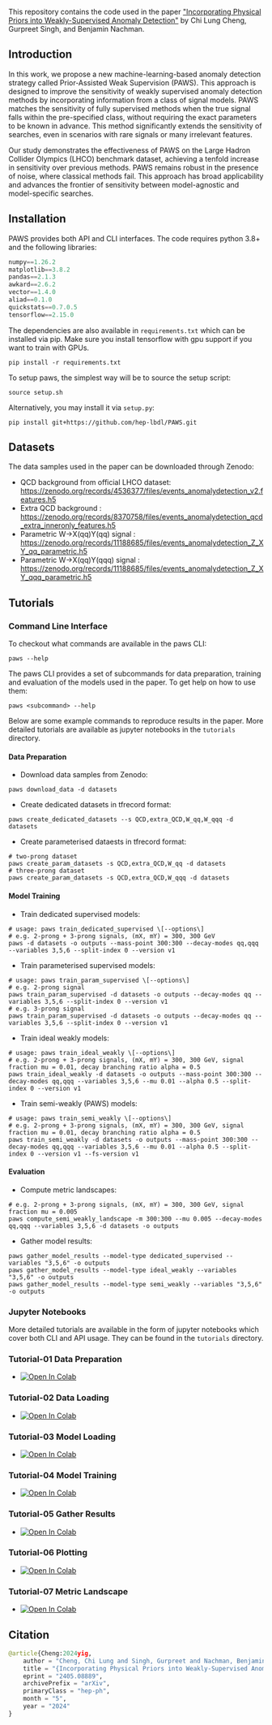 This repository contains the code used in the paper ["Incorporating Physical Priors into Weakly-Supervised Anomaly Detection"](https://arxiv.org/abs/2405.08889) by Chi Lung Cheng, Gurpreet Singh, and Benjamin Nachman.

## Introduction

In this work, we propose a new machine-learning-based anomaly detection strategy called Prior-Assisted Weak Supervision (PAWS). This approach is designed to improve the sensitivity of weakly supervised anomaly detection methods by incorporating information from a class of signal models. PAWS matches the sensitivity of fully supervised methods when the true signal falls within the pre-specified class, without requiring the exact parameters to be known in advance. This method significantly extends the sensitivity of searches, even in scenarios with rare signals or many irrelevant features.

Our study demonstrates the effectiveness of PAWS on the Large Hadron Collider Olympics (LHCO) benchmark dataset, achieving a tenfold increase in sensitivity over previous methods. PAWS remains robust in the presence of noise, where classical methods fail. This approach has broad applicability and advances the frontier of sensitivity between model-agnostic and model-specific searches.

## Installation

PAWS provides both API and CLI interfaces. The code requires python 3.8+ and the following libraries:

```python
numpy==1.26.2
matplotlib==3.8.2
pandas==2.1.3
awkard==2.6.2
vector==1.4.0
aliad==0.1.0
quickstats==0.7.0.5
tensorflow==2.15.0
```

The dependencies are also available in `requirements.txt` which can be installed via pip. Make sure you install tensorflow with gpu support if you want to train with GPUs.

```
pip install -r requirements.txt
```

To setup paws, the simplest way will be to source the setup script:

```
source setup.sh
```

Alternatively, you may install it via `setup.py`:
```
pip install git+https://github.com/hep-lbdl/PAWS.git
```

## Datasets

The data samples used in the paper can be downloaded through Zenodo:

- QCD background from official LHCO dataset: https://zenodo.org/records/4536377/files/events_anomalydetection_v2.features.h5
- Extra QCD background : https://zenodo.org/records/8370758/files/events_anomalydetection_qcd_extra_inneronly_features.h5
- Parametric W->X(qq)Y(qq) signal : https://zenodo.org/records/11188685/files/events_anomalydetection_Z_XY_qq_parametric.h5
- Parametric W->X(qq)Y(qqq) signal : https://zenodo.org/records/11188685/files/events_anomalydetection_Z_XY_qqq_parametric.h5

## Tutorials

### Command Line Interface

To checkout what commands are available in the paws CLI:
```
paws --help
```

The paws CLI provides a set of subcommands for data preparation, training and evaluation of the models used in the paper. To get help on how to use them:
```
paws <subcommand> --help
```

Below are some example commands to reproduce results in the paper. More detailed tutorials are available as jupyter notebooks in the `tutorials` directory.

#### Data Preparation

- Download data samples from Zenodo:
```
paws download_data -d datasets
```
- Create dedicated datasets in tfrecord format:
```
paws create_dedicated_datasets --s QCD,extra_QCD,W_qq,W_qqq -d datasets
```

- Create parameterised dataests in tfrecord format:
```
# two-prong dataset
paws create_param_datasets -s QCD,extra_QCD,W_qq -d datasets
# three-prong dataset
paws create_param_datasets -s QCD,extra_QCD,W_qqq -d datasets
```

#### Model Training

- Train dedicated supervised models:
```
# usage: paws train_dedicated_supervised \[--options\]
# e.g. 2-prong + 3-prong signals, (mX, mY) = 300, 300 GeV
paws -d datasets -o outputs --mass-point 300:300 --decay-modes qq,qqq --variables 3,5,6 --split-index 0 --version v1
```

- Train parameterised supervised models:
```
# usage: paws train_param_supervised \[--options\]
# e.g. 2-prong signal
paws train_param_supervised -d datasets -o outputs --decay-modes qq --variables 3,5,6 --split-index 0 --version v1
# e.g. 3-prong signal
paws train_param_supervised -d datasets -o outputs --decay-modes qq --variables 3,5,6 --split-index 0 --version v1
```

- Train ideal weakly models:
```
# usage: paws train_ideal_weakly \[--options\]
# e.g. 2-prong + 3-prong signals, (mX, mY) = 300, 300 GeV, signal fraction mu = 0.01, decay branching ratio alpha = 0.5
paws train_ideal_weakly -d datasets -o outputs --mass-point 300:300 --decay-modes qq,qqq --variables 3,5,6 --mu 0.01 --alpha 0.5 --split-index 0 --version v1
```

- Train semi-weakly (PAWS) models:
```
# usage: paws train_semi_weakly \[--options\]
# e.g. 2-prong + 3-prong signals, (mX, mY) = 300, 300 GeV, signal fraction mu = 0.01, decay branching ratio alpha = 0.5
paws train_semi_weakly -d datasets -o outputs --mass-point 300:300 --decay-modes qq,qqq --variables 3,5,6 --mu 0.01 --alpha 0.5 --split-index 0 --version v1 --fs-version v1
```

#### Evaluation

- Compute metric landscapes:
```
# e.g. 2-prong + 3-prong signals, (mX, mY) = 300, 300 GeV, signal fraction mu = 0.005
paws compute_semi_weakly_landscape -m 300:300 --mu 0.005 --decay-modes qq,qqq --variables 3,5,6 -d datasets -o outputs
```

- Gather model results:
```
paws gather_model_results --model-type dedicated_supervised --variables "3,5,6" -o outputs
paws gather_model_results --model-type ideal_weakly --variables "3,5,6" -o outputs
paws gather_model_results --model-type semi_weakly --variables "3,5,6" -o outputs
```

### Jupyter Notebooks

More detailed tutorials are available in the form of jupyter notebooks which cover both CLI and API usage. They can be found in the `tutorials` directory. 

### Tutorial-01 Data Preparation
* [![Open In Colab](https://colab.research.google.com/assets/colab-badge.svg)](https://colab.research.google.com/github/hep-lbdl/PAWS/blob/master/tutorials/T01-DataPreparation.ipynb)

### Tutorial-02 Data Loading
* [![Open In Colab](https://colab.research.google.com/assets/colab-badge.svg)](https://colab.research.google.com/github/hep-lbdl/PAWS/blob/master/tutorials/T02-DataLoading.ipynb)

### Tutorial-03 Model Loading
* [![Open In Colab](https://colab.research.google.com/assets/colab-badge.svg)](https://colab.research.google.com/github/hep-lbdl/PAWS/blob/master/tutorials/T03-ModelLoading.ipynb)

### Tutorial-04 Model Training
* [![Open In Colab](https://colab.research.google.com/assets/colab-badge.svg)](https://colab.research.google.com/github/hep-lbdl/PAWS/blob/master/tutorials/T04-ModelTraining.ipynb)

### Tutorial-05 Gather Results
* [![Open In Colab](https://colab.research.google.com/assets/colab-badge.svg)](https://colab.research.google.com/github/hep-lbdl/PAWS/blob/master/tutorials/T05-GatherResults.ipynb)

### Tutorial-06 Plotting
* [![Open In Colab](https://colab.research.google.com/assets/colab-badge.svg)](https://colab.research.google.com/github/hep-lbdl/PAWS/blob/master/tutorials/T06-Plotting.ipynb)

### Tutorial-07 Metric Landscape
* [![Open In Colab](https://colab.research.google.com/assets/colab-badge.svg)](https://colab.research.google.com/github/hep-lbdl/PAWS/blob/master/tutorials/T07-MetricLandscape.ipynb)

## Citation
```python
@article{Cheng:2024yig,
    author = "Cheng, Chi Lung and Singh, Gurpreet and Nachman, Benjamin",
    title = "{Incorporating Physical Priors into Weakly-Supervised Anomaly Detection}",
    eprint = "2405.08889",
    archivePrefix = "arXiv",
    primaryClass = "hep-ph",
    month = "5",
    year = "2024"
}
```